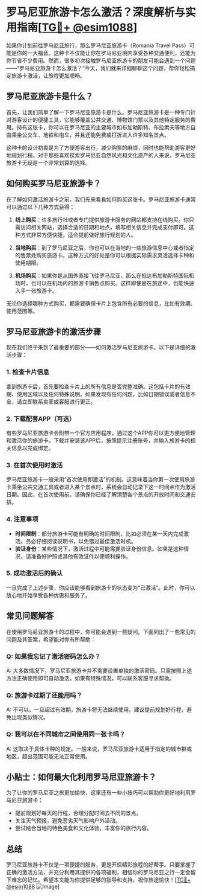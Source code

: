 # 罗马尼亚旅游卡怎么激活？深度解析与实用指南[[TG💪+ @esim1088](https://t.me/s/esim1088)]

如果你计划前往罗马尼亚旅行，那么罗马尼亚旅游卡（Romania Travel Pass）可能是你的一大福音。这种卡不仅能让你在罗马尼亚境内享受各种交通便利，还能为你节省不少费用。然而，很多初次接触罗马尼亚旅游卡的朋友可能会遇到一个问题——“罗马尼亚旅游卡怎么激活？”今天，我们就来详细聊聊这个问题，帮你轻松搞定旅游卡激活，让旅程更加顺畅。

## 罗马尼亚旅游卡是什么？

首先，让我们简单了解一下罗马尼亚旅游卡是什么。罗马尼亚旅游卡是一种专门针对游客设计的便捷工具，它能够覆盖公共交通、博物馆门票以及其他特定服务的费用。持有这张卡，你可以在罗马尼亚的主要城市如布加勒斯特、布拉索夫等地方自由乘坐公交车、地铁和电车，并且还能免费或打折进入许多知名景点。

这种卡的设计初衷是为了方便游客出行，减少购票的麻烦，同时也能帮助游客更好地规划行程。对于那些喜欢探索罗马尼亚自然风光和文化遗产的人来说，罗马尼亚旅游卡无疑是一个非常划算的选择。

## 如何购买罗马尼亚旅游卡？

在了解如何激活旅游卡之前，我们先来看看如何购买这张卡。罗马尼亚旅游卡通常可以通过以下几种方式获得：

1. **线上购买**：许多旅行社或者专门提供旅游卡服务的网站都支持在线购买。你只需访问相关网站，选择合适的日期和地点，填写相关信息并完成支付即可。这种方式非常方便快捷，适合提前做好旅行规划的人。

2. **当地购买**：到了罗马尼亚之后，你也可以在当地的一些旅游信息中心或者指定的售票处购买旅游卡。这种方式的好处是你可以根据实际需求灵活选择卡种和使用期限。

3. **机场购买**：如果你是从国外直接飞往罗马尼亚，那么在抵达布加勒斯特国际机场时，也可以在机场内的旅游卡销售点购买。这样即使是在旅途中，也能快速入手一张旅游卡。

无论你选择哪种方式购买，都需要确保卡片上包含所有必要的信息，比如有效期、使用范围等。

## 罗马尼亚旅游卡的激活步骤

现在我们终于来到了最重要的部分——如何激活罗马尼亚旅游卡。以下是详细的激活步骤：

### 1. 检查卡片信息

拿到旅游卡后，首先要检查卡片上的所有信息是否完整准确。这包括卡片的有效期、使用区域以及任何特殊说明。如果发现有任何问题，比如日期错误或者信息不全，请立即联系卖家或客服进行更正。

### 2. 下载配套APP（可选）

有些罗马尼亚旅游卡会附带一个官方应用程序，通过这个APP你可以更方便地管理和激活你的旅游卡。下载并安装该APP后，按照提示注册账号，并输入旅游卡的相关信息以完成绑定。

### 3. 在首次使用时激活

罗马尼亚旅游卡一般采用“首次使用即激活”的机制。这意味着当你第一次使用旅游卡乘坐公共交通工具或者进入某个景点时，系统会自动记录下这一时间点作为激活日期。因此，在首次使用前，请确保你已经了解清楚各个景点的开放时间和交通安排。

### 4. 注意事项

- **时间限制**：部分旅游卡可能有明确的时间限制，比如必须在某一天内完成激活。务必仔细阅读说明书，以免错过最佳激活时机。
- **验证身份**：某些情况下，激活过程中可能需要验证身份信息。如果是这种情况，请准备好护照或其他有效证件以便顺利操作。

### 5. 成功激活后的确认

一旦完成了上述步骤，你应该能够看到旅游卡的状态变为“已激活”。此时，你可以放心地开始享受各种优惠和服务了。

## 常见问题解答

在使用罗马尼亚旅游卡的过程中，你可能会遇到一些疑问。下面列出了一些常见的问题及其答案，希望能对你有所帮助：

### Q: 如果我忘记了激活密码怎么办？
A: 大多数情况下，罗马尼亚旅游卡并不需要设置单独的激活密码。只需按照上述方法正确使用即可自动激活。如果有特殊情况，可以联系客服寻求帮助。

### Q: 旅游卡过期了还能用吗？
A: 不可以。一旦超过有效期，旅游卡将无法继续使用。建议提前规划好行程，避免出现类似情况。

### Q: 我可以在不同城市之间使用同一张卡吗？
A: 这取决于具体卡种的规定。一般来说，罗马尼亚旅游卡适用于指定的城市群或地区，超出范围可能无法正常使用。

## 小贴士：如何最大化利用罗马尼亚旅游卡？

为了让你的罗马尼亚之旅更加愉快，这里还有一些小技巧可以帮助你更好地利用罗马尼亚旅游卡：

- 提前规划好每天的行程，合理分配时间去不同的景点。
- 关注天气预报，避免恶劣天气影响户外活动。
- 尝试结合当地的特色美食和文化体验，丰富你的旅行内容。

## 总结

罗马尼亚旅游卡不仅是一项便捷的服务，更是开启精彩旅程的好帮手。只要掌握了正确的激活方法，并充分利用其提供的各项福利，相信你的罗马尼亚之行一定会留下难忘的记忆。希望本文能为你提供足够的指导和支持，祝你旅途愉快！[[TG💪+ @esim1088](https://t.me/s/esim1088) ![Image](https://i.postimg.cc/4NQfJmqS/Snipaste-2025-05-13-00-14-12.png)]